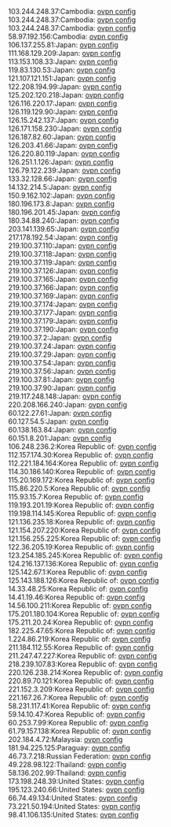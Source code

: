 103.244.248.37:Cambodia: [ovpn config](vpn/103_244_248_37.ovpn)  
103.244.248.37:Cambodia: [ovpn config](vpn/103_244_248_37.ovpn)  
103.244.248.37:Cambodia: [ovpn config](vpn/103_244_248_37.ovpn)  
58.97.192.156:Cambodia: [ovpn config](vpn/58_97_192_156.ovpn)  
106.137.255.81:Japan: [ovpn config](vpn/106_137_255_81.ovpn)  
111.168.129.209:Japan: [ovpn config](vpn/111_168_129_209.ovpn)  
113.153.108.33:Japan: [ovpn config](vpn/113_153_108_33.ovpn)  
119.83.130.53:Japan: [ovpn config](vpn/119_83_130_53.ovpn)  
121.107.121.151:Japan: [ovpn config](vpn/121_107_121_151.ovpn)  
122.208.194.99:Japan: [ovpn config](vpn/122_208_194_99.ovpn)  
125.202.120.218:Japan: [ovpn config](vpn/125_202_120_218.ovpn)  
126.116.220.17:Japan: [ovpn config](vpn/126_116_220_17.ovpn)  
126.119.129.90:Japan: [ovpn config](vpn/126_119_129_90.ovpn)  
126.15.242.137:Japan: [ovpn config](vpn/126_15_242_137.ovpn)  
126.171.158.230:Japan: [ovpn config](vpn/126_171_158_230.ovpn)  
126.187.82.60:Japan: [ovpn config](vpn/126_187_82_60.ovpn)  
126.203.41.66:Japan: [ovpn config](vpn/126_203_41_66.ovpn)  
126.220.80.119:Japan: [ovpn config](vpn/126_220_80_119.ovpn)  
126.251.1.126:Japan: [ovpn config](vpn/126_251_1_126.ovpn)  
126.79.122.239:Japan: [ovpn config](vpn/126_79_122_239.ovpn)  
133.32.128.66:Japan: [ovpn config](vpn/133_32_128_66.ovpn)  
14.132.214.5:Japan: [ovpn config](vpn/14_132_214_5.ovpn)  
150.9.162.102:Japan: [ovpn config](vpn/150_9_162_102.ovpn)  
180.196.173.8:Japan: [ovpn config](vpn/180_196_173_8.ovpn)  
180.196.201.45:Japan: [ovpn config](vpn/180_196_201_45.ovpn)  
180.34.88.240:Japan: [ovpn config](vpn/180_34_88_240.ovpn)  
203.141.139.65:Japan: [ovpn config](vpn/203_141_139_65.ovpn)  
217.178.192.54:Japan: [ovpn config](vpn/217_178_192_54.ovpn)  
219.100.37.110:Japan: [ovpn config](vpn/219_100_37_110.ovpn)  
219.100.37.118:Japan: [ovpn config](vpn/219_100_37_118.ovpn)  
219.100.37.119:Japan: [ovpn config](vpn/219_100_37_119.ovpn)  
219.100.37.126:Japan: [ovpn config](vpn/219_100_37_126.ovpn)  
219.100.37.165:Japan: [ovpn config](vpn/219_100_37_165.ovpn)  
219.100.37.166:Japan: [ovpn config](vpn/219_100_37_166.ovpn)  
219.100.37.169:Japan: [ovpn config](vpn/219_100_37_169.ovpn)  
219.100.37.174:Japan: [ovpn config](vpn/219_100_37_174.ovpn)  
219.100.37.177:Japan: [ovpn config](vpn/219_100_37_177.ovpn)  
219.100.37.179:Japan: [ovpn config](vpn/219_100_37_179.ovpn)  
219.100.37.190:Japan: [ovpn config](vpn/219_100_37_190.ovpn)  
219.100.37.2:Japan: [ovpn config](vpn/219_100_37_2.ovpn)  
219.100.37.24:Japan: [ovpn config](vpn/219_100_37_24.ovpn)  
219.100.37.29:Japan: [ovpn config](vpn/219_100_37_29.ovpn)  
219.100.37.54:Japan: [ovpn config](vpn/219_100_37_54.ovpn)  
219.100.37.56:Japan: [ovpn config](vpn/219_100_37_56.ovpn)  
219.100.37.81:Japan: [ovpn config](vpn/219_100_37_81.ovpn)  
219.100.37.90:Japan: [ovpn config](vpn/219_100_37_90.ovpn)  
219.117.248.148:Japan: [ovpn config](vpn/219_117_248_148.ovpn)  
220.208.166.240:Japan: [ovpn config](vpn/220_208_166_240.ovpn)  
60.122.27.61:Japan: [ovpn config](vpn/60_122_27_61.ovpn)  
60.127.54.5:Japan: [ovpn config](vpn/60_127_54_5.ovpn)  
60.138.163.84:Japan: [ovpn config](vpn/60_138_163_84.ovpn)  
60.151.8.201:Japan: [ovpn config](vpn/60_151_8_201.ovpn)  
106.248.236.2:Korea Republic of: [ovpn config](vpn/106_248_236_2.ovpn)  
112.157.174.30:Korea Republic of: [ovpn config](vpn/112_157_174_30.ovpn)  
112.221.184.164:Korea Republic of: [ovpn config](vpn/112_221_184_164.ovpn)  
114.30.186.140:Korea Republic of: [ovpn config](vpn/114_30_186_140.ovpn)  
115.20.169.172:Korea Republic of: [ovpn config](vpn/115_20_169_172.ovpn)  
115.86.220.5:Korea Republic of: [ovpn config](vpn/115_86_220_5.ovpn)  
115.93.15.7:Korea Republic of: [ovpn config](vpn/115_93_15_7.ovpn)  
119.193.201.19:Korea Republic of: [ovpn config](vpn/119_193_201_19.ovpn)  
119.198.114.145:Korea Republic of: [ovpn config](vpn/119_198_114_145.ovpn)  
121.136.235.18:Korea Republic of: [ovpn config](vpn/121_136_235_18.ovpn)  
121.154.207.220:Korea Republic of: [ovpn config](vpn/121_154_207_220.ovpn)  
121.156.255.225:Korea Republic of: [ovpn config](vpn/121_156_255_225.ovpn)  
122.36.205.19:Korea Republic of: [ovpn config](vpn/122_36_205_19.ovpn)  
123.254.185.245:Korea Republic of: [ovpn config](vpn/123_254_185_245.ovpn)  
124.216.137.136:Korea Republic of: [ovpn config](vpn/124_216_137_136.ovpn)  
125.142.67.1:Korea Republic of: [ovpn config](vpn/125_142_67_1.ovpn)  
125.143.188.126:Korea Republic of: [ovpn config](vpn/125_143_188_126.ovpn)  
14.33.48.25:Korea Republic of: [ovpn config](vpn/14_33_48_25.ovpn)  
14.41.19.46:Korea Republic of: [ovpn config](vpn/14_41_19_46.ovpn)  
14.56.100.211:Korea Republic of: [ovpn config](vpn/14_56_100_211.ovpn)  
175.201.180.104:Korea Republic of: [ovpn config](vpn/175_201_180_104.ovpn)  
175.211.20.24:Korea Republic of: [ovpn config](vpn/175_211_20_24.ovpn)  
182.225.47.65:Korea Republic of: [ovpn config](vpn/182_225_47_65.ovpn)  
1.224.86.219:Korea Republic of: [ovpn config](vpn/1_224_86_219.ovpn)  
211.184.112.55:Korea Republic of: [ovpn config](vpn/211_184_112_55.ovpn)  
211.247.47.227:Korea Republic of: [ovpn config](vpn/211_247_47_227.ovpn)  
218.239.107.83:Korea Republic of: [ovpn config](vpn/218_239_107_83.ovpn)  
220.126.238.214:Korea Republic of: [ovpn config](vpn/220_126_238_214.ovpn)  
220.89.70.121:Korea Republic of: [ovpn config](vpn/220_89_70_121.ovpn)  
221.152.3.209:Korea Republic of: [ovpn config](vpn/221_152_3_209.ovpn)  
221.167.26.7:Korea Republic of: [ovpn config](vpn/221_167_26_7.ovpn)  
58.231.117.41:Korea Republic of: [ovpn config](vpn/58_231_117_41.ovpn)  
59.14.10.47:Korea Republic of: [ovpn config](vpn/59_14_10_47.ovpn)  
60.253.7.99:Korea Republic of: [ovpn config](vpn/60_253_7_99.ovpn)  
61.79.157.138:Korea Republic of: [ovpn config](vpn/61_79_157_138.ovpn)  
202.184.4.72:Malaysia: [ovpn config](vpn/202_184_4_72.ovpn)  
181.94.225.125:Paraguay: [ovpn config](vpn/181_94_225_125.ovpn)  
46.73.7.218:Russian Federation: [ovpn config](vpn/46_73_7_218.ovpn)  
49.228.98.122:Thailand: [ovpn config](vpn/49_228_98_122.ovpn)  
58.136.202.99:Thailand: [ovpn config](vpn/58_136_202_99.ovpn)  
173.198.248.39:United States: [ovpn config](vpn/173_198_248_39.ovpn)  
195.123.240.66:United States: [ovpn config](vpn/195_123_240_66.ovpn)  
66.74.49.134:United States: [ovpn config](vpn/66_74_49_134.ovpn)  
73.221.50.194:United States: [ovpn config](vpn/73_221_50_194.ovpn)  
98.41.106.135:United States: [ovpn config](vpn/98_41_106_135.ovpn)  

